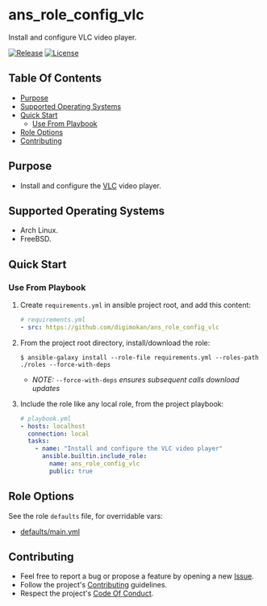 # ans_role_config_vlc

Install and configure VLC video player.

[![Release](https://img.shields.io/github/release/digimokan/ans_role_config_vlc.svg?label=release)](https://github.com/digimokan/ans_role_config_vlc/releases/latest "Latest Release Notes")
[![License](https://img.shields.io/badge/license-MIT-blue.svg?label=license)](LICENSE.md "Project License")

## Table Of Contents

* [Purpose](#purpose)
* [Supported Operating Systems](#supported-operating-systems)
* [Quick Start](#quick-start)
    * [Use From Playbook](#use-from-playbook)
* [Role Options](#role-options)
* [Contributing](#contributing)

## Purpose

* Install and configure the [VLC](https://www.videolan.org/vlc/) video player.

## Supported Operating Systems

* Arch Linux.
* FreeBSD.

## Quick Start

### Use From Playbook

1. Create `requirements.yml` in ansible project root, and add this content:

   ```yaml
   # requirements.yml
   - src: https://github.com/digimokan/ans_role_config_vlc
   ```

2. From the project root directory, install/download the role:

   ```shell
   $ ansible-galaxy install --role-file requirements.yml --roles-path ./roles --force-with-deps
   ```

   * _NOTE:_ `--force-with-deps` _ensures subsequent calls download updates_

3. Include the role like any local role, from the project playbook:

   ```yaml
   # playbook.yml
   - hosts: localhost
     connection: local
     tasks:
       - name: "Install and configure the VLC video player"
         ansible.builtin.include_role:
           name: ans_role_config_vlc
           public: true
   ```

## Role Options

See the role `defaults` file, for overridable vars:

  * [defaults/main.yml](../defaults/main.yml)

## Contributing

* Feel free to report a bug or propose a feature by opening a new
  [Issue](https://github.com/digimokan/ans_role_config_vlc/issues).
* Follow the project's [Contributing](CONTRIBUTING.md) guidelines.
* Respect the project's [Code Of Conduct](CODE_OF_CONDUCT.md).

